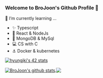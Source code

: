 ### Welcome to BroJoon's Github Profile 👋

🌱 I’m currently learning ...
- ✨ Typescript
- :sparkler: React & NodeJs
- :key: MongoDB & MySql
- 💻 CS with C
- :anchor: Docker & kubernetes

[![hyungjki's 42 stats](https://badge42.herokuapp.com/api/stats/hyungjki)](https://profile.intra.42.fr/users/hyungjki)

<a href="https://github.com/anuraghazra/github-readme-stats">
  <img align="center" src="https://github-readme-stats.anuraghazra1.vercel.app/api?username=BroJoon&show_icons=true&include_all_commits=true&theme=material-palenight" alt="BroJoon's github stats" />
</a>
<a href="https://github.com/anuraghazra/github-readme-stats">
  <img align="center" src="https://github-readme-stats.anuraghazra1.vercel.app/api/top-langs/?username=BroJoon&layout=compact&theme=material-palenight" />
</a>
